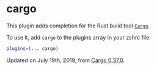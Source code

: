 # cargo

This plugin adds completion for the Rust build tool [`Cargo`](https://github.com/rust-lang/cargo).

To use it, add `cargo` to the plugins array in your zshrc file:

```zsh
plugins=(... cargo)
```

Updated on July 19th, 2019, from [Cargo 0.37.0](https://github.com/rust-lang/cargo/releases/tag/0.37.0).

